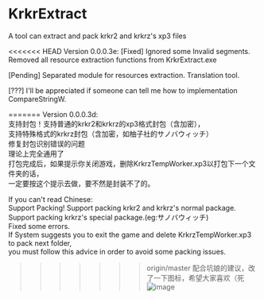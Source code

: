 ﻿# KrkrExtract
A tool can extract and pack krkr2 and krkrz's xp3 files  

<<<<<<< HEAD
Version 0.0.0.3e:
[Fixed]
Ignored some Invalid segments.
Removed all resource extraction functions from KrkrExtract.exe

[Pending]
Separated module for resources extraction.
Translation tool.

[???]
I'll be appreciated if someone can tell me how to implementation CompareStringW.

=======
Version 0.0.0.3d:  
支持封包！支持普通的krkr2和krkrz的xp3格式封包（含加密），  
支持特殊格式的krkrz封包（含加密，如柚子社的サノバウィッチ）  
修复封包识别错误的问题  
理论上完全通用了   
打包完成后，如果提示你关闭游戏，删除KrkrzTempWorker.xp3以打包下一个文件夹的话，  
一定要按这个提示去做，要不然是封装不了的。  

If you can't read Chinese:  
Support Packing! 
Support packing krkr2 and krkrz's normal package.  
Support packing krkrz's special package.(eg:サノバウィッチ)  
Fixed some errors.  
If System suggests you to exit the game and delete KrkrzTempWorker.xp3 to pack next folder,  
you must follow this advice in order to avoid some packing issues.  
  
>>>>>>> origin/master
配合坑娘的建议，改了一下图标，希望大家喜欢（死   
![image](https://github.com/xmoeproject/KrkrExtract/blob/master/0.gif)  
